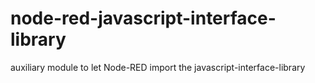 # node-red-javascript-interface-library
auxiliary module to let Node-RED import the javascript-interface-library
